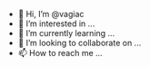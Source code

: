 - 👋 Hi, I’m @vagiac
- 👀 I’m interested in ...
- 🌱 I’m currently learning ...
- 💞️ I’m looking to collaborate on ...
- 📫 How to reach me ...

<!---
vagiac/vagiac is a ✨ special ✨ repository because its `README.md` (this file) appears on your GitHub profile.
You can click the Preview link to take a look at your changes.
--->
